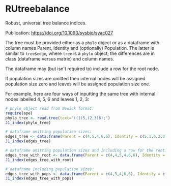 # RUtreebalance

Robust, universal tree balance indices.

Publication: https://doi.org/10.1093/sysbio/syac027

The tree must be provided either as a `phylo` object or as a dataframe with column names Parent, Identity and (optionally) Population. The latter is similar to `tree$edge`, where `tree` is a `phylo` object; the differences are in class (dataframe versus matrix) and column names.

The dataframe may (but isn't required to) include a row for the root node.

If population sizes are omitted then internal nodes will be assigned population size zero and leaves will be assigned population size one.

For example, here are four ways of inputting the same tree with internal nodes labelled 4, 5, 6 and leaves 1, 2, 3:

``` r
# phylo object read from Newick format:
require(ape)
phylo_tree <- read.tree(text="((1)5,(2,3)6);")
J1_index(phylo_tree)

# dataframe omitting population sizes:
edges_tree <- data.frame(Parent = c(4,5,4,6,6), Identity = c(5,1,6,2,3))
J1_index(edges_tree)

# dataframe omitting population sizes and including a row for the root:
edges_tree_with_root <- data.frame(Parent = c(4,4,5,4,6,6), Identity = c(4,5,1,6,2,3))
J1_index(edges_tree_with_root)

# dataframe including population sizes:
edges_tree_with_pops <- data.frame(Parent = c(4,5,4,6,6), Identity = c(5,1,6,2,3), Population = c(0,1,0,1,1))
J1_index(edges_tree_with_pops)
```
